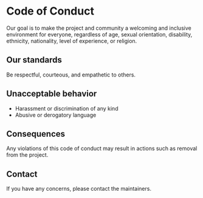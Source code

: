 # Code of Conduct

Our goal is to make the project and community a welcoming and inclusive environment for everyone, regardless of age, sexual orientation, disability, ethnicity, nationality, level of experience, or religion.

## Our standards

Be respectful, courteous, and empathetic to others.

## Unacceptable behavior

- Harassment or discrimination of any kind
- Abusive or derogatory language

## Consequences

Any violations of this code of conduct may result in actions such as removal from the project.

## Contact

If you have any concerns, please contact the maintainers.
